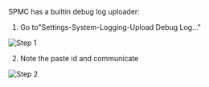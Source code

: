SPMC has a builtin debug log uploader:

1) Go to"Settings-System-Logging-Upload Debug Log..."

![Step 1](http://download.semperpax.com/screenshots/SPMC_upload_log_1.jpg)

2) Note the paste id and communicate

![Step 2](http://download.semperpax.com/screenshots/SPMC_upload_log_2.jpg)
